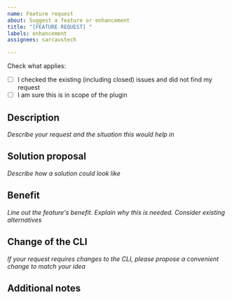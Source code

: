 ```yaml
---
name: Feature request
about: Suggest a feature or enhancement
title: "[FEATURE REQUEST] "
labels: enhancement
assignees: sarcaustech

---
```


Check what applies:
- [ ] I checked the existing (including closed) issues and did not find my request
- [ ] I am sure this is in scope of the plugin

## Description
*Describe your request and the situation this would help in*

## Solution proposal
*Describe how a solution could look like*

## Benefit
*Line out the feature's benefit. Explain why this is needed. Consider existing alternatives*

## Change of the CLI
*If your request requires changes to the CLI, please propose a convenient change to match your idea*

## Additional notes
